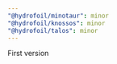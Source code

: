 ```yaml
---
"@hydrofoil/minotaur": minor
"@hydrofoil/knossos": minor
"@hydrofoil/talos": minor
---
```


First version
